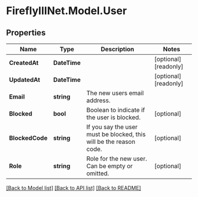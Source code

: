 # FireflyIIINet.Model.User

## Properties

Name | Type | Description | Notes
------------ | ------------- | ------------- | -------------
**CreatedAt** | **DateTime** |  | [optional] [readonly] 
**UpdatedAt** | **DateTime** |  | [optional] [readonly] 
**Email** | **string** | The new users email address. | 
**Blocked** | **bool** | Boolean to indicate if the user is blocked. | [optional] 
**BlockedCode** | **string** | If you say the user must be blocked, this will be the reason code. | [optional] 
**Role** | **string** | Role for the new user. Can be empty or omitted. | [optional] 

[[Back to Model list]](../README.md#documentation-for-models) [[Back to API list]](../README.md#documentation-for-api-endpoints) [[Back to README]](../README.md)

